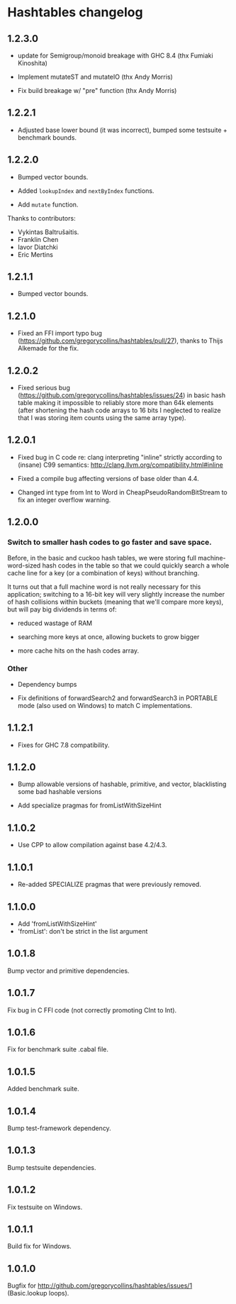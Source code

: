 # Hashtables changelog

## 1.2.3.0

  - update for Semigroup/monoid breakage with GHC 8.4 (thx Fumiaki Kinoshita)
  
  - Implement mutateST and mutateIO (thx Andy Morris)
  
  - Fix build breakage w/ "pre" function (thx Andy Morris)

## 1.2.2.1

  - Adjusted base lower bound (it was incorrect), bumped some testsuite +
    benchmark bounds.

## 1.2.2.0
  - Bumped vector bounds.

  - Added `lookupIndex` and `nextByIndex` functions.
  - Add `mutate` function.

Thanks to contributors:

  - Vykintas Baltrušaitis.
  - Franklin Chen
  - Iavor Diatchki
  - Eric Mertins

## 1.2.1.1
  - Bumped vector bounds.

## 1.2.1.0

  - Fixed an FFI import typo bug
    (https://github.com/gregorycollins/hashtables/pull/27), thanks to Thijs
    Alkemade for the fix.

## 1.2.0.2

  - Fixed serious bug (https://github.com/gregorycollins/hashtables/issues/24)
    in basic hash table making it impossible to reliably store more than 64k
    elements (after shortening the hash code arrays to 16 bits I neglected to
    realize that I was storing item counts using the same array type).

## 1.2.0.1

  - Fixed bug in C code re: clang interpreting "inline" strictly according to
    (insane) C99 semantics: http://clang.llvm.org/compatibility.html#inline

  - Fixed a compile bug affecting versions of base older than 4.4.

  - Changed int type from Int to Word in CheapPseudoRandomBitStream to fix an
    integer overflow warning.

## 1.2.0.0

### Switch to smaller hash codes to go faster and save space.

Before, in the basic and cuckoo hash tables, we were storing full
machine-word-sized hash codes in the table so that we could quickly search a
whole cache line for a key (or a combination of keys) without branching.

It turns out that a full machine word is not really necessary for this
application; switching to a 16-bit key will very slightly increase the number
of hash collisions within buckets (meaning that we'll compare more keys), but
will pay big dividends in terms of:

  - reduced wastage of RAM

  - searching more keys at once, allowing buckets to grow bigger

  - more cache hits on the hash codes array.

### Other

  - Dependency bumps

  - Fix definitions of forwardSearch2 and forwardSearch3 in PORTABLE mode (also
    used on Windows) to match C implementations.

## 1.1.2.1
  - Fixes for GHC 7.8 compatibility.

## 1.1.2.0
  - Bump allowable versions of hashable, primitive, and vector, blacklisting
    some bad hashable versions

  - Add specialize pragmas for fromListWithSizeHint

## 1.1.0.2
  - Use CPP to allow compilation against base 4.2/4.3.

## 1.1.0.1
  - Re-added SPECIALIZE pragmas that were previously removed.

## 1.1.0.0
  - Add 'fromListWithSizeHint'
  - 'fromList': don't be strict in the list argument

## 1.0.1.8
Bump vector and primitive dependencies.

## 1.0.1.7
Fix bug in C FFI code (not correctly promoting CInt to Int).

## 1.0.1.6
Fix for benchmark suite .cabal file.

## 1.0.1.5
Added benchmark suite.

## 1.0.1.4
Bump test-framework dependency.

## 1.0.1.3
Bump testsuite dependencies.

## 1.0.1.2
Fix testsuite on Windows.

## 1.0.1.1
Build fix for Windows.

## 1.0.1.0

Bugfix for http://github.com/gregorycollins/hashtables/issues/1 (Basic.lookup
loops).
